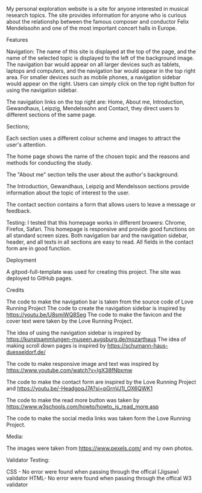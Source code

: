 My personal exploration website is a site for anyone interested in musical research topics. The site provides information for anyone who is curious about the relationshp between the famous composer and conductor Felix Mendelssohn and one of the most important concert halls in Europe. 

Features

Navigation:
The name of this site is displayed at the top of the page, and the name of the selected topic is displayed to the left of the background image.  The navigation bar would appear on all larger devices such as tablets, laptops and computers, and the navigation bar would appear in the top right area. For smaller devices such as mobile phones, a navigation sidebar would appear on the right. Users can simply click on the top right button for using the navigation sidebar.

The navigation links on the top right are: Home, About me, Introduction, Gewandhaus, Leipzig, Mendelssohn and Contact, they direct users to different sections of the same page.

Sections;

Each section uses a different colour scheme and images to attract the user's attention. 

The home page shows the name of the chosen topic and the reasons and methods for conducting the study.

The "About me" section tells the user about the author's background.

The Introduction, Gewandhaus, Leipzig and Mendelsson sections provide information about the topic of interest to the user.

The contact section contains a form that allows users to leave a message or feedback. 

Testing:
I tested that this homepage works in different browers: Chrome, Firefox, Safari.
This homepage is responsive and provide good functions on all standard screen sizes.
Both navigation bar and the navigation sidebar, header, and all texts in all sections are easy to read.
All fields in the contact form are in good function.

Deployment


A gitpod-full-template was used for creating this project.
The site was deployed to GitHub pages.

Credits

The code to make the navigation bar is taken from the source code of Love Running Project
The code to create the navigation sidebar is inspired by https://youtu.be/U8smiWQ8Seg
The code to make the favicon and the cover text were taken by the Love Running Project.

The idea of using the navigation sidebar is inspired by https://kunstsammlungen-museen.augsburg.de/mozarthaus
The idea of making scroll down pages is inspired by https://schumann-haus-duesseldorf.de/

The code to make responsive image and text was inspired by https://www.youtube.com/watch?v=lgX38fNbxmw

The code to make the contact form are inspired by the Love Running Project and 
https://youtu.be/-HeadgoqJ7A?si=pGrnVJ1I_OX6QWK1

The code to make the read more button was taken by https://www.w3schools.com/howto/howto_js_read_more.asp

The code to make the social media links was taken form the Love Running Project.

Media:

The images were taken from https://www.pexels.com/ and my own photos.

Validator Testing:

CSS - No error were found when passing through the offical (Jigsaw) validator
HTML- No error were found when passing through the offical  W3 validator





